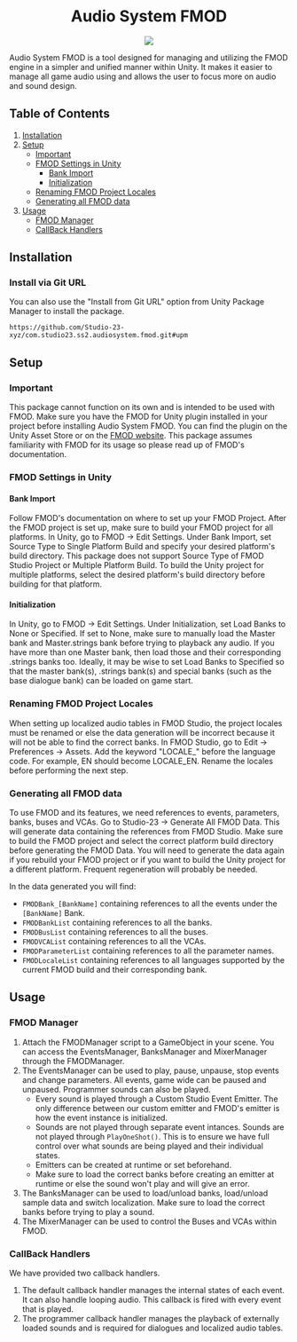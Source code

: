<h1 align="center">Audio System FMOD</h1>
<p align="center">
<a href="https://openupm.com/packages/com.studio23.ss2.audiosystem.fmod/"><img src="https://img.shields.io/npm/v/com.studio23.ss2.audiosystem.fmod?label=openupm&amp;registry_uri=https://package.openupm.com" /></a>
</p>

Audio System FMOD is a tool designed for managing and utilizing the FMOD engine in a simpler and unified manner within Unity. It makes it easier to manage all game audio using and allows the user to focus more on audio and sound design.

## Table of Contents

1. [Installation](#installation)
2. [Setup](#setup)
    - [Important](#important)
    - [FMOD Settings in Unity](#fmod-settings-in-unity)
        - [Bank Import](#bank-import)
        - [Initialization](#initialization)
	- [Renaming FMOD Project Locales](#renaming-fmod-project-settings) 
    - [Generating all FMOD data](#generating-all-fmod-data)
3. [Usage](#usage)
    - [FMOD Manager](#fmod-manager)
    - [CallBack Handlers](#callback-handlers)  


## Installation

### Install via Git URL

You can also use the "Install from Git URL" option from Unity Package Manager to install the package.
```
https://github.com/Studio-23-xyz/com.studio23.ss2.audiosystem.fmod.git#upm
```

## Setup

### Important

This package cannot function on its own and is intended to be used with FMOD. Make sure you have the FMOD for Unity plugin installed in your project before installing Audio System FMOD. You can find the plugin on the Unity Asset Store or on the [FMOD website](https://www.fmod.com/download). This package assumes familiarity with FMOD for its usage so please read up of FMOD's documentation.


### FMOD Settings in Unity

#### Bank Import

Follow FMOD's documentation on where to set up your FMOD Project. After the FMOD project is set up, make sure to build your FMOD project for all platforms. In Unity, go to FMOD -> Edit Settings. Under Bank Import, set Source Type to Single Platform Build and specify your desired platform's build directory. This package does not support Source Type of FMOD Studio Project or Multiple Platform Build. To build the Unity project for multiple platforms, select the desired platform's build directory before building for that platform.

#### Initialization

In Unity, go to FMOD -> Edit Settings. Under Initialization, set Load Banks to None or Specified. If set to None, make sure to manually load the Master bank and Master.strings bank before trying to playback any audio. If you have more than one Master bank, then load those and their corresponding .strings banks too. Ideally, it may be wise to set Load Banks to Specified so that the master bank(s), .strings bank(s) and special banks (such as the base dialogue bank) can be loaded on game start.


### Renaming FMOD Project Locales

When setting up localized audio tables in FMOD Studio, the project locales must be renamed or else the data generation will be incorrect because it will not be able to find the correct banks. In FMOD Studio, go to Edit -> Preferences -> Assets. Add the keyword "LOCALE_" before the language code. For example, EN should become LOCALE_EN. Rename the locales before performing the next step.


### Generating all FMOD data

To use FMOD and its features, we need references to events, parameters, banks, buses and VCAs. Go to Studio-23 -> Generate All FMOD Data. This will generate data containing the references from FMOD Studio. Make sure to build the FMOD project and select the correct platform build directory before generating the FMOD Data. You will need to generate the data again if you rebuild your FMOD project or if you want to build the Unity project for a different platform. Frequent regeneration will probably be needed.

In the data generated you will find:
- ```FMODBank_[BankName]``` containing references to all the events under the ```[BankName]``` Bank.
- ```FMODBankList``` containing references to all the banks.
- ```FMODBusList``` containing references to all the buses.
- ```FMODVCAList``` containing references to all the VCAs.
- ```FMODParameterList``` containing references to all the parameter names.
- ```FMODLocaleList``` containing references to all languages supported by the current FMOD build and their corresponding bank.


## Usage

### FMOD Manager

1. Attach the FMODManager script to a GameObject in your scene. You can access the EventsManager, BanksManager and MixerManager through the FMODManager.
2. The EventsManager can be used to play, pause, unpause, stop events and change parameters. All events, game wide can be paused and unpaused. Programmer sounds can also be played. 
    - Every sound is played through a Custom Studio Event Emitter. The only difference between our custom emitter and FMOD's emitter is how  the event instance is initialized.
    - Sounds are not played through separate event intances. Sounds are not played through ```PlayOneShot()```. This is to ensure we have full control over what sounds are being played and their individual states.
    - Emitters can be created at runtime or set beforehand.
    - Make sure to load the correct banks before creating an emitter at runtime or else the sound won't play and will give an error.
3. The BanksManager can be used to load/unload banks, load/unload sample data and switch localization. Make sure to load the correct banks before trying to play a sound.
4. The MixerManager can be used to control the Buses and VCAs within FMOD.

### CallBack Handlers

We have provided two callback handlers.
1. The default callback handler manages the internal states of each event. It can also handle looping audio. This callback is fired with every event that is played.
2. The programmer callback handler manages the playback of externally loaded sounds and is required for dialogues and localized audio tables.
